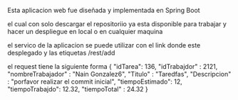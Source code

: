Esta aplicacion web fue diseñada y implementada en Spring Boot 


el cual con solo descargar el repositoriio ya esta disponible para trabajar y hacer un despliegue en local o en cualquier maquina 

el servico de la aplicacion se puede utilizar con el link donde este desplegado y las etiquetas /rest/add

el request tiene la siguiente forma 
{
	"idTarea": 136,
	"idTrabajdor" : 2121,
	"nombreTrabajador" : "Nain Gonzalez6",
	"Titulo" : "Taredfas",
	"Descripcion" : "porfavor realizar el commit inicial",
	"tiempoEstimado": 12,
	"tiempoTrabajdo": 12.32,
	"tiempoTotal" : 24.32
}


